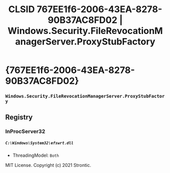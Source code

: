 ﻿---
title: "CLSID 767EE1f6-2006-43EA-8278-90B37AC8FD02 | Windows.Security.FileRevocationManagerServer.ProxyStubFactory"
excerpt: What is COM-Object CLSID 767EE1f6-2006-43EA-8278-90B37AC8FD02?
---

# {767EE1f6-2006-43EA-8278-90B37AC8FD02}

### `Windows.Security.FileRevocationManagerServer.ProxyStubFactory`

## Registry


### InProcServer32

##### `C:\Windows\System32\efswrt.dll`
* ThreadingModel: `Both`

MIT License. Copyright (c) 2021 Strontic.


